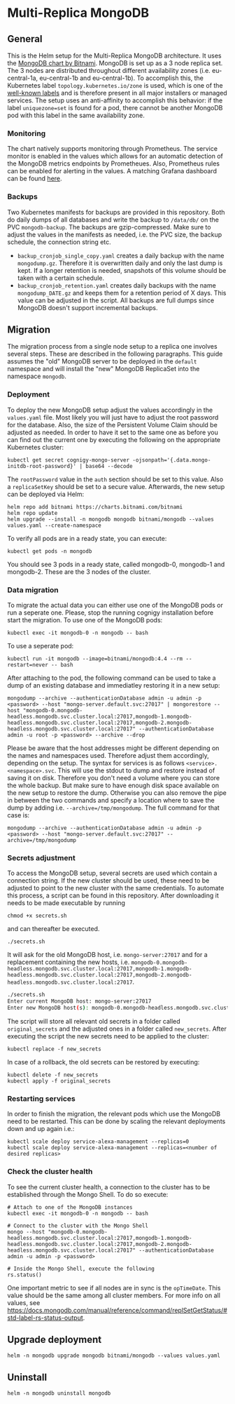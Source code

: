 # Multi-Replica MongoDB

## General

This is the Helm setup for the Multi-Replica MongoDB architecture. It uses the [MongoDB chart by Bitnami](https://github.com/bitnami/charts/tree/master/bitnami/mongodb). MongoDB is set up as a 3 node replica set. The 3 nodes are distributed throughout different availability zones (i.e. eu-central-1a, eu-central-1b and eu-central-1b). To accomplish this, the Kubernetes label `topology.kubernetes.io/zone` is used, which is one of the [well-known labels](https://kubernetes.io/docs/reference/labels-annotations-taints/#topologykubernetesiozone) and is therefore present in all major installers or managed services. The setup uses an anti-affinity to accomplish this behavior: if the label `uniquezone=set` is found for a pod, there cannot be another MongoDB pod with this label in the same availability zone.

### Monitoring
The chart natively supports monitoring through Prometheus. The service monitor is enabled in the values which allows for an automatic detection of the MongoDB metrics endpoints by Prometheues. Also, Prometheus rules can be enabled for alerting in the values. A matching Grafana dashboard can be found [here](https://grafana.com/grafana/dashboards/7353).

### Backups
Two Kubernetes manifests for backups are provided in this repository. Both do daily dumps of all databases and write the backup to `/data/db/` on the PVC `mongodb-backup`. The backups are gzip-compressed. Make sure to adjust the values in the manifests as needed, i.e. the PVC size, the backup schedule, the connection string etc.
* `backup_cronjob_single_copy.yaml` creates a daily backup with the name `mongodump.gz`. Therefore it is overwritten daily and only the last dump is kept. If a longer retention is needed, snapshots of this volume should be taken with a certain schedule.
* `backup_cronjob_retention.yaml` creates daily backups with the name `mongodump_DATE.gz` and keeps them for a retention period of X days. This value can be adjusted in the script.
All backups are full dumps since MongoDB doesn't support incremental backups.

## Migration
The migration process from a single node setup to a replica one involves several steps. These are described in the following paragraphs. This guide assumes the "old" MongoDB server to be deployed in the `default` namespace and will install the "new" MongoDB ReplicaSet into the namespace `mongodb`.

### Deployment
To deploy the new MongoDB setup adjust the values accordingly in the `values.yaml` file. Most likely you will just have to adjust the root password for the database. Also, the size of the Persistent Volume Claim should be adjusted as needed. In order to have it set to the same one as before you can find out the current one by executing the following on the appropriate Kubernetes cluster:
```
kubectl get secret cognigy-mongo-server -ojsonpath='{.data.mongo-initdb-root-password}' | base64 --decode
```
The `rootPassword` value in the `auth` section should be set to this value. Also a `replicaSetKey` should be set to a secure value.
Afterwards, the new setup can be deployed via Helm:

```
helm repo add bitnami https://charts.bitnami.com/bitnami
helm repo update
helm upgrade --install -n mongodb mongodb bitnami/mongodb --values values.yaml --create-namespace
```

To verify all pods are in a ready state, you can execute:

```
kubectl get pods -n mongodb
```

You should see 3 pods in a ready state, called mongodb-0, mongodb-1 and mongodb-2. These are the 3 nodes of the cluster.

### Data migration
To migrate the actual data you can either use one of the MongoDB pods or run a seperate one. Please, stop the running cognigy installation before start the migration.
To use one of the MongoDB pods:
```
kubectl exec -it mongodb-0 -n mongodb -- bash
```
To use a seperate pod:
```
kubectl run -it mongodb --image=bitnami/mongodb:4.4 --rm --restart=never -- bash
```

After attaching to the pod, the following command can be used to take a dump of an existing database and immediatley restoring it in a new setup:
```
mongodump --archive --authenticationDatabase admin -u admin -p <password> --host "mongo-server.default.svc:27017" | mongorestore --host "mongodb-0.mongodb-headless.mongodb.svc.cluster.local:27017,mongodb-1.mongodb-headless.mongodb.svc.cluster.local:27017,mongodb-2.mongodb-headless.mongodb.svc.cluster.local:27017" --authenticationDatabase admin -u root -p <password> --archive --drop
```
Please be aware that the host addresses might be different depending on the names and namespaces used. Therefore adjust them accordingly, depending on the setup. The syntax for services is as follows `<service>.<namespace>.svc`.
This will use the stdout to dump and restore instead of saving it on disk. Therefore you don't need a volume where you can store the whole backup. But make sure to have enough disk space available on the new setup to restore the dump.
Otherwise you can also remove the pipe in between the two commands and specify a location where to save the dump by adding i.e. `--archive=/tmp/mongodump`. The full command for that case is:
```
mongodump --archive --authenticationDatabase admin -u admin -p <password> --host "mongo-server.default.svc:27017" --archive=/tmp/mongodump
```

### Secrets adjustment
To access the MongoDB setup, several secrets are used which contain a connection string. If the new cluster should be used, these need to be adjusted to point to the new cluster with the same credentials. To automate this process, a script can be found in this repository. After downloading it needs to be made executable by running
```
chmod +x secrets.sh
```
and can thereafter be executed.
```
./secrets.sh
```
It will ask for the old MongoDB host, i.e. `mongo-server:27017` and for a replacement containing the new hosts, i.e. `mongodb-0.mongodb-headless.mongodb.svc.cluster.local:27017,mongodb-1.mongodb-headless.mongodb.svc.cluster.local:27017,mongodb-2.mongodb-headless.mongodb.svc.cluster.local:27017`.

```bash
./secrets.sh
Enter current MongoDB host: mongo-server:27017
Enter new MongoDB host(s): mongodb-0.mongodb-headless.mongodb.svc.cluster.local:27017,mongodb-1.mongodb-headless.mongodb.svc.cluster.local:27017,mongodb-2.mongodb-headless.mongodb.svc.cluster.local:27017
```

The script will store all relevant old secrets in a folder called `original_secrets` and the adjusted ones in a folder called `new_secrets`.
After executing the script the new secrets need to be applied to the cluster:
```
kubectl replace -f new_secrets
```
In case of a rollback, the old secrets can be restored by executing:
```
kubectl delete -f new_secrets
kubectl apply -f original_secrets
```
### Restarting services
In order to finish the migration, the relevant pods which use the MongoDB need to be restarted. This can be done by scaling the relevant deployments down and up again i.e.:
```
kubectl scale deploy service-alexa-management --replicas=0
kubectl scale deploy service-alexa-management --replicas=<number of desired replicas>
```

### Check the cluster health
To see the current cluster health, a connection to the cluster has to be established through the Mongo Shell. To do so execute:
```
# Attach to one of the MongoDB instances
kubectl exec -it mongodb-0 -n mongodb -- bash

# Connect to the cluster with the Mongo Shell
mongo --host "mongodb-0.mongodb-headless.mongodb.svc.cluster.local:27017,mongodb-1.mongodb-headless.mongodb.svc.cluster.local:27017,mongodb-2.mongodb-headless.mongodb.svc.cluster.local:27017" --authenticationDatabase admin -u admin -p <password>

# Inside the Mongo Shell, execute the following
rs.status()
```
One important metric to see if all nodes are in sync is the `opTimeDate`. This value should be the same among all cluster members. For more info on all values, see https://docs.mongodb.com/manual/reference/command/replSetGetStatus/#std-label-rs-status-output.

## Upgrade deployment

```
helm -n mongodb upgrade mongodb bitnami/mongodb --values values.yaml
```

## Uninstall

```
helm -n mongodb uninstall mongodb
```
